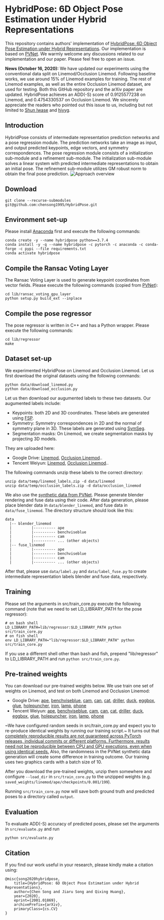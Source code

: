 # HybridPose: 6D Object Pose Estimation under Hybrid Representations
This repository contains authors' implementation of [HybridPose: 6D Object Pose Estimation under Hybrid Representations](https://arxiv.org/abs/2001.01869). Our implementation is based on [PVNet](https://github.com/zju3dv/pvnet).
We warmly welcome any discussions related to our implementation and our paper. Please feel free to open an issue.

**News (October 16, 2020):** We have updated our experiments using the conventional data split on Linemod/Occlusion Linemod. Following baseline works, we use around 15% of Linemod examples for training. The rest of Linemod examples, as well as the entire Occlusion Linemod dataset, are used for testing. Both this GitHub repository and the arXiv paper are updated. HybridPose achieves an ADD(-S) score of 0.9125577238 on Linemod, and 0.4754330537 on Occlusion Linemod. We sincerely appreciate the readers who pointed out this issue to us, including but not limited to [Shun Iwase](https://github.com/sh8) and [hiyyg](https://github.com/hiyyg).

## Introduction
HybridPose consists of intermediate representation prediction networks and a pose regression module. The prediction networks take an image as input, and output predicted keypoints, edge vectors, and symmetry correspondences. The pose regression module consists of a initialization sub-module and a refinement sub-module. The initialization sub-module solves a linear system with predicted intermediate representations to obtain an initial pose. The refinement sub-module utilizes GM robust norm to obtain the final pose prediction.
![Approach overview](./assets/overview.png)

## Download
```
git clone --recurse-submodules git@github.com:chensong1995/HybridPose.git
```

## Environment set-up
Please install [Anaconda](https://www.anaconda.com/distribution/) first and execute the following commands:
```
conda create -y --name hybridpose python==3.7.4
conda install -y -q --name hybridpose -c pytorch -c anaconda -c conda-forge -c pypi --file requirements.txt
conda activate hybridpose
```

## Compile the Ransac Voting Layer
The Ransac Voting Layer is used to generate keypoint coordinates from vector fields. Please execute the following commands (copied from [PVNet](https://github.com/zju3dv/pvnet)):
```
cd lib/ransac_voting_gpu_layer
python setup.py build_ext --inplace
```

## Compile the pose regressor
The pose regressor is written in C++ and has a Python wrapper. Please execute the following commands:
```
cd lib/regressor
make
```

## Dataset set-up
We experimented HybridPose on Linemod and Occlusion Linemod. Let us first download the original datasets using the following commands:
```
python data/download_linemod.py
python data/download_occlusion.py
```
Let us then download our augumented labels to these two datasets. Our augumented labels include:
* Keypoints: both 2D and 3D coordinates. These labels are generated using [FSP](https://github.com/zju3dv/pvnet/blob/master/lib/utils/data_utils.py).
* Symmetry: Symmetry correspondences in 2D and the normal of symmetry plane in 3D. These labels are generated using [SymSeg](https://github.com/aecins/symseg).
* Segmentation masks: On Linemod, we create segmentation masks by projecting 3D models.

They are uploaded here:
* Google Drive: [Linemod](https://drive.google.com/file/d/1wDdWq9hYoAhV6yb3ARD6_LwN4uDCYu0n/view?usp=sharing), [Occlusion Linemod](https://drive.google.com/file/d/1PItmDj7Go0OBnC1Lkvagz3RRB9qdJUIG/view?usp=sharing)..
* Tencent Weiyun: [Linemod](https://share.weiyun.com/VOf5yOZI), [Occlusion Linemod](https://share.weiyun.com/50i7KTb)..

The following commands unzip these labels to the correct directory:
```
unzip data/temp/linemod_labels.zip -d data/linemod
unzip data/temp/occlusion_labels.zip -d data/occlusion_linemod
```

We also use the [synthetic data from PVNet](https://github.com/zju3dv/pvnet-rendering/). Please generate blender rendering and fuse data using their code.  After data generation, please place blender data in `data/blender_linemod`, and fuse data in `data/fuse_linemod`. The directory structure should look like this:

```
data
  |-- blender_linemod
  |         |---------- ape
  |         |---------- benchviseblue
  |         |---------- cam
  |         |---------- ... (other objects)
  |-- fuse_linemod
  |         |---------- ape
  |         |---------- benchviseblue
  |         |---------- cam
  |         |---------- ... (other objects)
```

After that, please use `data/label.py` and `data/label_fuse.py` to create intermediate representation labels blender and fuse data, respectively.

## Training
Please set the arguments in src/train\_core.py execute the following command (note that we need to set LD\_LIBRARY\_PATH for the pose regressor):
```
# on bash shell
LD_LIBRARY_PATH=lib/regressor:$LD_LIBRARY_PATH python src/train_core.py
# on fish shell
env LD_LIBRARY_PATH="lib/regressor:$LD_LIBRARY_PATH" python src/train_core.py
```
If you use a different shell other than bash and fish, prepend "lib/regressor" to LD\_LIBRARY\_PATH and run `python src/train_core.py`.

## Pre-trained weights
You can download our pre-trained weights below. We use train one set of weights on Linemod, and test on both Linemod and Occlusion Linemod:
* Google Drive: [ape](https://drive.google.com/file/d/1i9u20zcZvzxH3zp1x5b_p3r7CIRZjPtY/view?usp=sharing),
[benchviseblue](https://drive.google.com/file/d/1JBK-kigQEmYVW4xBZPlvgKFc4018YHDN/view?usp=sharing),
[cam](https://drive.google.com/file/d/1W8DGT4oBR4O7TV7CLoKJPef3GQslb37R/view?usp=sharing),
[can](https://drive.google.com/file/d/1KaNrV0REV7ErqPkMX8tqkojEKe7IUNLb/view?usp=sharing),
[cat](https://drive.google.com/file/d/1F77YzL4-FpWAPJJIVnkpyRrtO8uDNVq5/view?usp=sharing),
[driller](https://drive.google.com/file/d/1BARke8MZf7GvQpa7YQnBpI4_0je8hmy8/view?usp=sharing),
[duck](https://drive.google.com/file/d/1XeOqyY7WWxUK79GRB8bp4EkoIO1lvjlF/view?usp=sharing),
[eggbox](https://drive.google.com/file/d/1nQZYc1pnV9HeR2-p-RBTUz_KV8QA8Y9B/view?usp=sharing),
[glue](https://drive.google.com/file/d/1bBJ5M0pMQfzZ-r9gH_wa9XGvf7fidYlz/view?usp=sharing),
[holepuncher](https://drive.google.com/file/d/1YEL_2FsxLgUKTNbvoRCiwitLPQoVATnx/view?usp=sharing),
[iron](https://drive.google.com/file/d/1T_cKOKNdwMz8ex8TtQHZxmf8SmFgKSr4/view?usp=sharing),
[lamp](https://drive.google.com/file/d/1c2uiQ2kIW2zCNyswmNB7DbKtWF9pp4PS/view?usp=sharing),
[phone](https://drive.google.com/file/d/15DCtOMxIlYU3gYJ5pFfGhwh-VNsMmw_x/view?usp=sharing)
* Tencent Weiyun: [ape](https://share.weiyun.com/yOCM20YC),
[benchviseblue](https://share.weiyun.com/iNCkC7iN),
[cam](https://share.weiyun.com/4jE1JxQK),
[can](https://share.weiyun.com/HuVBksHq),
[cat](https://share.weiyun.com/WIAUu2kc),
[driller](https://share.weiyun.com/oYfPFsj6),
[duck](https://share.weiyun.com/5liVTjld),
[eggbox](https://share.weiyun.com/CjQyLtbt),
[glue](https://share.weiyun.com/Xq7IlKf4),
[holepuncher](https://share.weiyun.com/t2eA816n),
[iron](https://share.weiyun.com/cPzMB2Rx),
[lamp](https://share.weiyun.com/W5YBK8UA),
[phone](https://share.weiyun.com/4gDBsjls)

~We have configured random seeds in src/train\_core.py and expect you to re-produce identical weights by running our training script.~ It turns out that [completely reproducible results are not guaranteed across PyTorch releases, individual commits or different platforms. Furthermore, results need not be reproducible between CPU and GPU executions, even when using identical seeds.](https://pytorch.org/docs/stable/notes/randomness.html) Also, the randomness in the PVNet synthetic data generation will create some difference in training outcome. Our training uses two graphics cards with a batch size of 10.

After you download the pre-trained weights, unzip them somewhere and configure `--load_dir` in `src/train_core.py` to the unzipped weights (e.g. `saved_weights/linemod/ape/checkpoints/0.001/199`).

Running `src/train_core.py` now will save both ground truth and predicted poses to a directory called `output`.

## Evaluation
To evaluate ADD(-S) accuracy of predicted poses, please set the arguments in `src/evaluate.py` and run
```
python src/evaluate.py
```

## Citation
If you find our work useful in your research, please kindly make a citation using:
```
@misc{song2020hybridpose,
    title={HybridPose: 6D Object Pose Estimation under Hybrid Representations},
    author={Chen Song and Jiaru Song and Qixing Huang},
    year={2020},
    eprint={2001.01869},
    archivePrefix={arXiv},
    primaryClass={cs.CV}
}
```
